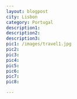 ```yaml
---
layout: blogpost
city: Lisbon
category: Portugal
description1:
description2:
description3:
pic1: /images/travel1.jpg
pic2:
pic3:
pic4:
pic5:
pic6:
pic7:
pic8:

---
```

